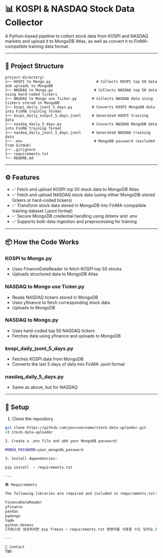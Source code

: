 # 📊 KOSPI & NASDAQ Stock Data Collector

A Python-based pipeline to collect stock data from KOSPI and NASDAQ markets and upload it to MongoDB Atlas, as well as convert it to FinMA-compatible training data format.

---

## 📁 Project Structure
```
project-directory/
├── KOSPI to Mongo.py                     # Collects KOSPI top 50 data and uploads to MongoDB
├── NASDAQ to Mongo.py                   # Collects NASDAQ top 50 data using hard-coded tickers
├── NASDAQ to Mongo use Ticker.py       # Collects NASDAQ data using tickers stored in MongoDB
├── kospi_daily_jsonl_5_days.py         # Converts KOSPI MongoDB data into FinMA training format
├── kospi_daily_output_5_days.jsonl     # Generated KOSPI training data
├── nasdaq_daily_5_days.py              # Converts NASDAQ MongoDB data into FinMA training format
├── nasdaq_daily_jsonl_5_days.jsonl     # Generated NASDAQ training data
├── .env                                 # MongoDB password (excluded from GitHub)
├── .gitignore
├── requirements.txt
└── README.md
```
---

## ⚙️ Features

- ✅ Fetch and upload KOSPI top 50 stock data to MongoDB Atlas  
- ✅ Fetch and upload NASDAQ stock data (using either MongoDB-stored tickers or hard-coded tickers)  
- ✅ Transform stock data stored in MongoDB into FinMA-compatible training dataset (.jsonl format)  
- ✅ Secure MongoDB credential handling using dotenv and .env  
- ✅ Supports both data ingestion and preprocessing for training

---

## 📦 How the Code Works

### KOSPI to Mongo.py
- Uses FinanceDataReader to fetch KOSPI top 50 stocks
- Uploads structured data to MongoDB Atlas

### NASDAQ to Mongo use Ticker.py
- Reads NASDAQ tickers stored in MongoDB
- Uses yfinance to fetch corresponding stock data
- Uploads to MongoDB

### NASDAQ to Mongo.py
- Uses hard-coded top 50 NASDAQ tickers
- Fetches data using yfinance and uploads to MongoDB

### kospi_daily_jsonl_5_days.py
- Fetches KOSPI data from MongoDB
- Converts the last 5 days of data into FinMA .jsonl format

### nasdaq_daily_5_days.py
- Same as above, but for NASDAQ

---

## 🔧 Setup

1. Clone the repository

```bash
git clone https://github.com/yourusername/stock-data-uploader.git
cd stock-data-uploader

2. Create a .env file and add your MongoDB password:

MONGO_PASSWORD=your_mongodb_password

3. Install dependencies:

pip install -r requirements.txt

---

📚 Requirements

The following libraries are required and included in requirements.txt:

FinanceDataReader
yfinance
pandas
pymongo
tqdm
python-dotenv
(자동으로 생성하려면 pip freeze > requirements.txt 명령어를 사용할 수도 있어요.)

---

💬 Contact
TBD
